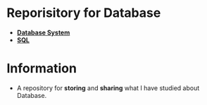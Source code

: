 # Reporisitory for Database
- [**Database System**](https://github.com/TIBBOH17/Database/tree/1db7ce25a5eefadb66c2f46db052ac143439c725/Database%20System)
- [**SQL**](https://github.com/TIBBOH17/Database/tree/cacc9df48a7a9f2104526a7bab08aed2a4b2d644/SQL)

# Information
- A repository for **storing** and **sharing** what I have studied about Database.
